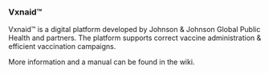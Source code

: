 ### Vxnaid™
Vxnaid™ is a digital platform developed by Johnson & Johnson Global Public Health and partners. The platform supports correct vaccine administration & efficient vaccination campaigns.

More information and a manual can be found in the wiki.